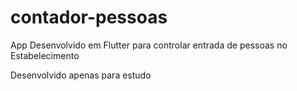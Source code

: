 # contador-pessoas
App Desenvolvido em Flutter para controlar entrada de pessoas no Estabelecimento

Desenvolvido apenas para estudo

